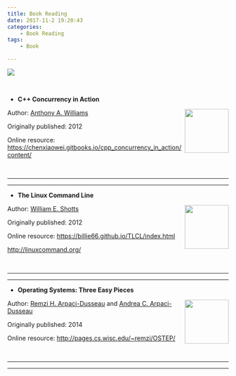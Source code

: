 ```yaml
---
title: Book Reading
date: 2017-11-2 19:20:43
categories:
	- Book Reading
tags:
	- Book

---
```


![](https://daiyingjie.github.io/imgs/book-reading.jpg)

<!--more-->

</br>

- **C++ Concurrency in Action**

<img src="http://daiyingjie.github.io/imgs/book_logo/cpp_concurrency_in_action.jpeg" align='right' width=100 height=100 >

Author: [Anthony A. Williams](https://www.google.com.hk/search?newwindow=1&q=Anthony+A.+Williams&stick=H4sIAAAAAAAAAOPgE-LVT9c3NEw3r0rLM0hOUeLUz9U3ME7OqqrSkslOttJPys_P1i8vyiwpSc2LL88vyrZKLC3JyC8CAGPP9CM6AAAA&sa=X&ved=0ahUKEwjL_9uGk5DYAhUQOrwKHbKxDaQQmxMInQEoATAQ)

Originally published: 2012

Online resource: https://chenxiaowei.gitbooks.io/cpp_concurrency_in_action/content/

</br>

-----

-----

-  **The Linux Command Line**

<img src="http://daiyingjie.github.io/imgs/book_logo/the_linux_command_line.jpg" align='right' width=100 height=100 >

Author: [William E. Shotts](https://www.google.com.hk/search?newwindow=1&q=William+E.+Shotts&stick=H4sIAAAAAAAAAOPgE-LRT9c3NErKTcmJrzRUgvDyKrItzYsLtGSyk630k_Lzs_XLizJLSlLz4svzi7KtEktLMvKLALE0E848AAAA&sa=X&ved=0ahUKEwiN1Kf6lpDYAhXIwrwKHQjIB6YQmxMIogEoATAS)

Originally published: 2012

Online resource: https://billie66.github.io/TLCL/index.html

http://linuxcommand.org/

</br>

-----

-----

-  **Operating Systems: Three Easy Pieces**

<img src="http://daiyingjie.github.io/imgs/book_logo/operating_systems.jpeg" align='right' width=100 height=100 >

Author: [Remzi H. Arpaci-Dusseau](http://www.cs.wisc.edu/~remzi) and [Andrea C. Arpaci-Dusseau](http://www.cs.wisc.edu/~dusseau)

Originally published: 2014

Online resource: http://pages.cs.wisc.edu/~remzi/OSTEP/

</br>

-----

----



